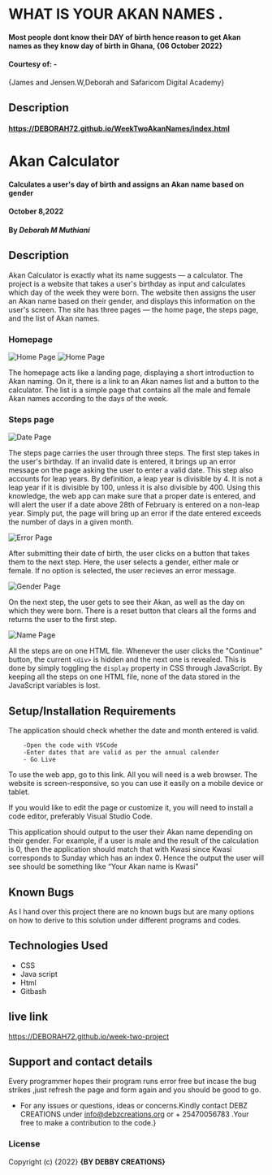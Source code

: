# WHAT IS YOUR AKAN NAMES .
#### Most people dont know their DAY of birth hence reason to get Akan names as they know day of birth in Ghana, {06 October 2022}
#### Courtesy of: -
{James and Jensen.W,Deborah
and Safaricom Digital Academy}
## Description
#### https://DEBORAH72.github.io/WeekTwoAkanNames/index.html
# Akan Calculator
#### Calculates a user's day of birth and assigns an Akan name based on gender
#### October 8,2022
#### By *Deborah M Muthiani*
## Description
Akan Calculator is exactly what its name suggests — a calculator. The project is a website that takes a user's birthday as input and calculates which day of the week they were born. The website then assigns the user an Akan name based on their gender, and displays this information on the user's screen. The site has three pages — the home page, the steps page, and the list of Akan names.

### Homepage
![Home Page](img/home.png)
![Home Page](img/mobile.png)

The homepage acts like a landing page, displaying a short introduction to Akan naming. On it, there is a link to an Akan names list and a button to the calculator. The list is a simple page that contains all the male and female Akan names according to the days of the week.

### Steps page
![Date Page](img/steps.png)

The steps page carries the user through three steps. The first step takes in the user's birthday. If an invalid date is entered, it brings up an error message on the page asking the user to enter a valid date. This step also accounts for leap years. By definition, a leap year is divisible by 4. It is not a leap year if it is divisible by 100, unless it is also divisible by 400. Using this knowledge, the web app can make sure that a proper date is entered, and will alert the user if a date above 28th of February is entered on a non-leap year. Simply put, the page will bring up an error if the date entered exceeds the number of days in a given month.

![Error Page](img/steps2.png)

After submitting their date of birth, the user clicks on a button that takes them to the next step. Here, the user selects a gender, either male or female. If no option is selected, the user recieves an error message.

![Gender Page](img/steps3.png)

On the next step, the user gets to see their Akan, as well as the day on which they were born. There is a reset button that clears all the forms and returns the user to the first step.

![Name Page](img/steps4.png)

All the steps are on one HTML file. Whenever the user clicks the "Continue" button, the current `<div>` is hidden and the next one is revealed. This is done by simply toggling the `display` property in CSS through JavaScript. By keeping all the steps on one HTML file, none of the data stored in the JavaScript variables is lost.


## Setup/Installation Requirements
 The application should check whether the date and month entered is valid.


        -Open the code with VSCode
        -Enter dates that are valid as per the annual calender
        - Go Live
To use the web app, go to this link. All you will need is a web browser. The website is screen-responsive, so you can use it easily on a mobile device or tablet.

If you would like to edit the page or customize it, you will need to install a code editor, preferably Visual Studio Code.
         

This application should output to the user their Akan name depending on their gender. For example, if a user is male and the result of the calculation is 0, then the application should match that with Kwasi since Kwasi corresponds to Sunday which has an index 0. Hence the output the user will see should be something like “Your Akan name is Kwasi”
## Known Bugs
As I hand over this project there are no known bugs but are many options on how to derive to this solution under different programs and codes.
## Technologies Used
* CSS
* Java script
* Html
* Gitbash
## live link
https://DEBORAH72.github.io/week-two-project

## Support and contact details
Every programmer hopes their program runs error free but incase the bug strikes ,just refresh the page and form again and you should be good to go.
* For any issues or questions, ideas or concerns.Kindly contact DEBZ CREATIONS under info@debzcreations.org or + 25470056783 .Your free to make a contribution to the code.}
### License

Copyright (c) {2022} **{BY DEBBY CREATIONS}**